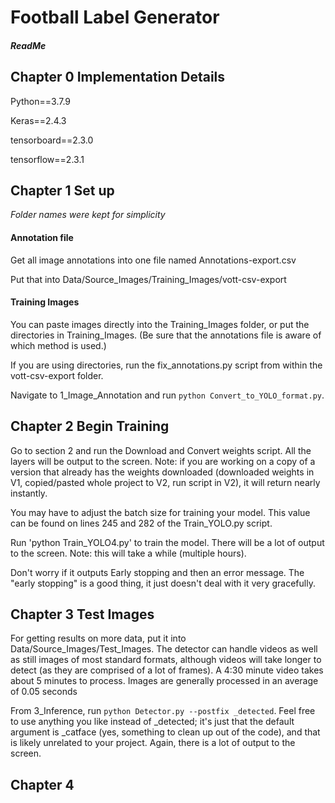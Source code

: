 # Football Label Generator

##### ReadMe

## Chapter 0 Implementation Details

Python==3.7.9

Keras==2.4.3

tensorboard==2.3.0

tensorflow==2.3.1 


## Chapter 1 Set up 

*Folder names were kept for simplicity*

#### Annotation file

Get all image annotations into one file named Annotations-export.csv

Put that into Data/Source_Images/Training_Images/vott-csv-export

#### Training Images 

You can paste images directly into the Training_Images folder, or put the directories in Training_Images. (Be sure that the annotations file is aware of which method is used.)

If you are using directories, run the fix_annotations.py script from within the vott-csv-export folder.

Navigate to 1_Image_Annotation and run `python Convert_to_YOLO_format.py`.

## Chapter 2 Begin Training

Go to section 2 and run the Download and Convert weights script. All the layers will be output to the screen. Note: if you are working on a copy of a version that already has the weights downloaded (downloaded weights in V1, copied/pasted whole project to V2, run script in V2), it will return nearly instantly.

You may have to adjust the batch size for training your model. This value can be found on lines 245 and 282 of the Train_YOLO.py script.

Run 'python Train_YOLO4.py' to train the model. There will be a lot of output to the screen. Note: this will take a while (multiple hours).

Don't worry if it outputs Early stopping and then an error message. The "early stopping" is a good thing, it just doesn't deal with it very gracefully.

## Chapter 3 Test Images

For getting results on more data, put it into Data/Source_Images/Test_Images. The detector can handle videos as well as still images of most standard formats, although videos will take longer to detect (as they are comprised of a lot of frames). A 4:30 minute video takes about 5 minutes to process. Images are generally processed in an average of 0.05 seconds

From 3_Inference, run `python Detector.py --postfix _detected`. Feel free to use anything you like instead of _detected; it's just that the default argument is _catface (yes, something to clean up out of the code), and that is likely unrelated to your project. Again, there is a lot of output to the screen.

## Chapter 4
